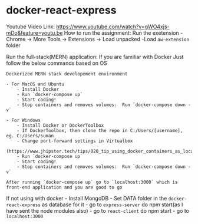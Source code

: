 # docker-react-express
Youtube Video Link: https://www.youtube.com/watch?v=gWO4xjs-mDo&feature=youtu.be
How to run the assignment:
Run the exetension
    - Chrome -> More Tools -> Extensions -> Load unpacked
    -Load `aw-extension` folder

Run the full-stack(MERN) application:
If you are familiar with Docker Just follow the below commands based on OS

    Dockerized MERN stack developement environment

    - For MacOS and Ubuntu
        - Install Docker
        - Run `docker-compose up`
        - Start coding!
        - Stop containers and removes volumes:  Run `docker-compose down -v` 

    - For Windows
        - Install Docker or DockerToolbox
        - If DockerToolbox, then clone the repo in C:/Users/[username], eg. C:/Users/suman
        - Change port-forward settings in Virtualbox
        (https://www.jhipster.tech/tips/020_tip_using_docker_containers_as_localhost_on_mac_and_windows.html)
        - Run `docker-compose up`
        - Start coding!
        - Stop containers and removes volumes:  Run `docker-compose down -v`

    After running `docker-compose up` go to `localhost:3000` which is front-end application and you are good to go

If not using with docker
    - Install MongoDB
    - Set DATA folder in the `docker-react-express` as database for it
    - go to `express-server` do npm start(as I have sent the node modules also)
    - go to `react-client` do npm start
    - go to `localhost:3000`




